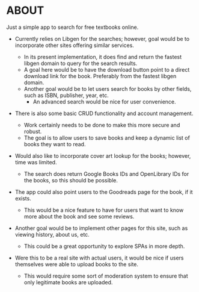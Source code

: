 # ABOUT

Just a simple app to search for free textbooks online.

- Currently relies on Libgen for the searches; however, goal would be to incorporate other sites offering similar services.

  - In its present implementation, it does find and return the fastest libgen domain to query for the search results.
  - A goal here would be to have the download button point to a direct download link for the book. Preferably from the fastest libgen domain.
  - Another goal would be to let users search for books by other fields, such as ISBN, publisher, year, etc.
    - An advanced search would be nice for user convenience.

- There is also some basic CRUD functionality and account management.

  - Work certainly needs to be done to make this more secure and robust.
  - The goal is to allow users to save books and keep a dynamic list of books they want to read.

- Would also like to incorporate cover art lookup for the books; however, time was limited.

  - The search does return Google Books IDs and OpenLibrary IDs for the books, so this should be possible.

- The app could also point users to the Goodreads page for the book, if it exists.

  - This would be a nice feature to have for users that want to know more about the book and see some reviews.

- Another goal would be to implement other pages for this site, such as viewing history, about us, etc.

  - This could be a great opportunity to explore SPAs in more depth.

- Were this to be a real site with actual users, it would be nice if users themselves were able to upload books to the site.
  - This would require some sort of moderation system to ensure that only legitimate books are uploaded.
